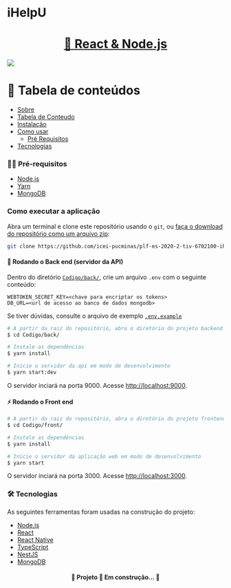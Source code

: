 # iHelpU

<h1 align="center">
    <a href="#">🔗 React & Node.js </a>
</h1>

<img src="https://img.shields.io/static/v1?label=ChatRoom&message=iHelpU&color=7159c1&style=for-the-badge&logo=ghost"/>

# 📝 Tabela de conteúdos

<!--ts-->

- [Sobre](#Sobre)
- [Tabela de Conteudo](#tabela-de-conteudo)
- [Instalação](#instalacao)
- [Como usar](#como-usar)
  - [Pré Requisitos](#pré-requisitos)
- [Tecnologias](#tecnologias)

<!--te-->

### ✋🏻 Pré-requisitos

- [Node.js](https://nodejs.org/en/)
- [Yarn](https://yarnpkg.com/pt-BR/docs/install)
- [MongoDB](https://docs.mongodb.com/manual/installation/)

### Como executar a aplicação

Abra um terminal e clone este repositório usando o `git`, ou [faça o download do repositório como um arquivo zip](https://github.com/icei-pucminas/plf-es-2020-2-tiv-6702100-ihelpu/archive/master.zip):

```bash
git clone https://github.com/icei-pucminas/plf-es-2020-2-tiv-6702100-ihelpu.git
```

#### 🎲 Rodando o Back end (servidor da API)

Dentro do diretório [`Codigo/back/`](back), crie um arquivo `.env` com o seguinte conteúdo:

```
WEBTOKEN_SECRET_KEY=<chave para encriptar os tokens>
DB_URL=<url de acesso ao banco de dados mongodb>
```

Se tiver dúvidas, consulte o arquivo de exemplo [`.env.example`](back/.env.example)

```bash
# A partir da raiz do repositório, abra o diretório do projeto backend
$ cd Codigo/back/

# Instale as dependências
$ yarn install

# Inicie o servidor da api em modo de desenvolvimento
$ yarn start:dev
```

O servidor inciará na porta 9000. Acesse <http://localhost:9000>.

#### :zap: Rodando o Front end

```bash
# A partir da raiz do repositório, abra o diretório do projeto frontend
$ cd Codigo/front/

# Instale as dependências
$ yarn install

# Inicie o servidor da aplicação web em modo de desenvolvimento
$ yarn start
```

O servidor inciará na porta 3000. Acesse <http://localhost:3000>.

### 🛠 Tecnologias

As seguintes ferramentas foram usadas na construção do projeto:

- [Node.js](https://nodejs.org/en/)
- [React](https://pt-br.reactjs.org/)
- [React Native](https://reactnative.dev/)
- [TypeScript](https://www.typescriptlang.org/)
- [NestJS](https://nestjs.com/)
- [MongoDB](https://www.mongodb.com/)

<h4 align="center"> 
	🚧  Projeto 🚀 Em construção...  🚧
</h4>
